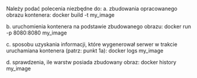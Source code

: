 Należy podać polecenia niezbędne do:
a. zbudowania opracowanego obrazu kontenera:
docker build -t my_image

b. uruchomienia kontenera na podstawie zbudowanego obrazu:
docker run -p 8080:8080 my_image

c. sposobu uzyskania informacji, które wygenerował serwer w trakcie uruchamiana kontenera
(patrz: punkt 1a):
docker logs my_image

d. sprawdzenia, ile warstw posiada zbudowany obraz:
docker history my_image
